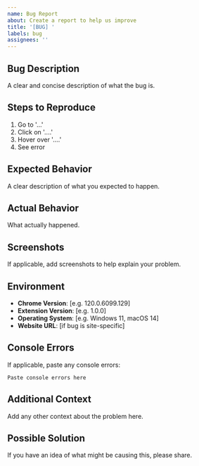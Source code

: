 ```yaml
---
name: Bug Report
about: Create a report to help us improve
title: '[BUG] '
labels: bug
assignees: ''
---
```


## Bug Description
A clear and concise description of what the bug is.

## Steps to Reproduce
1. Go to '...'
2. Click on '....'
3. Hover over '....'
4. See error

## Expected Behavior
A clear description of what you expected to happen.

## Actual Behavior
What actually happened.

## Screenshots
If applicable, add screenshots to help explain your problem.

## Environment
- **Chrome Version**: [e.g. 120.0.6099.129]
- **Extension Version**: [e.g. 1.0.0]
- **Operating System**: [e.g. Windows 11, macOS 14]
- **Website URL**: [if bug is site-specific]

## Console Errors
If applicable, paste any console errors:
```
Paste console errors here
```

## Additional Context
Add any other context about the problem here.

## Possible Solution
If you have an idea of what might be causing this, please share.
